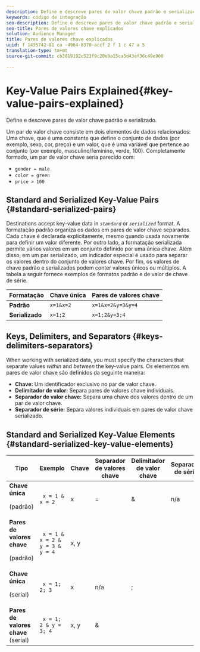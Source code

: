```yaml
---
description: Define e descreve pares de valor chave padrão e serializado.
keywords: código de integração
seo-description: Define e descreve pares de valor chave padrão e serializado.
seo-title: Pares de valores chave explicados
solution: Audience Manager
title: Pares de valores chave explicados
uuid: f 1435742-81 ca -4964-8370-accf 2 f 1 c 47 a 5
translation-type: tm+mt
source-git-commit: cb3819192c523f9c20e9a15ca5d43ef36c49e900

---
```



# Key-Value Pairs Explained{#key-value-pairs-explained}

Define e descreve pares de valor chave padrão e serializado.

<!-- 

c_key_value_explained.xml

 -->

Um par de valor chave consiste em dois elementos de dados relacionados: Uma chave, que é uma constante que define o conjunto de dados (por exemplo, sexo, cor, preço) e um valor, que é uma variável que pertence ao conjunto (por exemplo, masculino/feminino, verde, 100). Completamente formado, um par de valor chave seria parecido com:

* `gender = male`
* `color = green`
* `price > 100`

## Standard and Serialized Key-Value Pairs {#standard-serialized-pairs}

Destinations accept key-value data in *`standard`* or *`serialized`* format. A formatação padrão organiza os dados em pares de valor chave separados. Cada chave é declarada explicitamente, mesmo quando usada novamente para definir um valor diferente. Por outro lado, a formatação serializada permite vários valores em um conjunto definido por uma única chave. Além disso, em um par serializado, um indicador especial é usado para separar os valores dentro do conjunto de valores chave. Por fim, os valores de chave padrão e serializados podem conter valores únicos ou múltiplos. A tabela a seguir fornece exemplos de formatos padrão e de valor de chave de série.

| Formatação | Chave única | Pares de valores chave |
|---|---|---|
| **Padrão** | `x=1&x=2` | `x=1&x=2&y=3&y=4` |
| **Serializado** | `x=1;2` | `x=1;2&y=3;4` |



## Keys, Delimiters, and Separators {#keys-delimiters-separators}

When working with serialized data, you must specify the characters that separate values *within* and *between* the key-value pairs. Os elementos em pares de valor chave são definidos da seguinte maneira:

* **Chave:** Um identificador exclusivo no par de valor chave.
* **Delimitador de valor:** Separa pares de valores chave individuais.
* **Separador de valor chave:** Separa uma chave dos valores dentro de um par de valor chave.
* **Separador de série:** Separa valores individuais em pares de valor chave serializado.

## Standard and Serialized Key-Value Elements {#standard-serialized-key-value-elements}

<table id="table_62B0498441034A719C9DB57276777D40"> 
 <thead> 
  <tr> 
   <th colname="col1" class="entry"> Tipo </th> 
   <th colname="col2" class="entry"> Exemplo </th> 
   <th colname="col3" class="entry"> Chave </th> 
   <th colname="col4" class="entry"> Separador de valores chave </th> 
   <th colname="col5" class="entry"> Delimitador de valor chave </th> 
   <th colname="col6" class="entry"> Separador de série </th> 
  </tr> 
 </thead>
 <tbody> 
  <tr> 
   <td colname="col1"> <b>Chave única</b> <p>(padrão) </p> </td> 
   <td colname="col2"> <code> x = 1 &amp; x = 2 </code> </td> 
   <td colname="col3"> x </td> 
   <td colname="col4" morerows="3"> = </td> 
   <td colname="col5" morerows="1"> &amp; </td> 
   <td colname="col6" morerows="1"> n/a </td> 
  </tr> 
  <tr> 
   <td colname="col1"> <b>Pares de valores chave</b> <p>(padrão) </p> </td> 
   <td colname="col2"> <code> x = 1 &amp; x = 2 &amp; y = 3 &amp; y = 4 </code> </td> 
   <td colname="col3"> x, y </td> 
  </tr> 
  <tr> 
   <td colname="col1"> <b>Chave única</b> <p>(serial) </p> </td> 
   <td colname="col2"> <code> x = 1; 2; 3 </code> </td> 
   <td colname="col3"> x </td> 
   <td colname="col5"> n/a </td> 
   <td colname="col6" morerows="1"> ; </td> 
  </tr> 
  <tr> 
   <td colname="col1"> <b>Pares de valores chave</b> (serial) </td> 
   <td colname="col2"> <code> x = 1; 2 &amp; y = 3; 4 </code> </td> 
   <td colname="col3"> x, y </td> 
   <td colname="col5"> &amp; </td> 
  </tr> 
 </tbody> 
</table>

